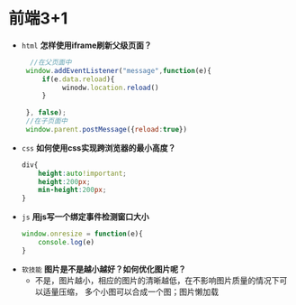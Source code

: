 # 前端3+1
- `html` **怎样使用iframe刷新父级页面？**
  ```js
    //在父页面中
   window.addEventListener("message",function(e){
       if(e.data.reload){
            winodw.location.reload()
       }
    
   }, false);
   //在子页面中
   window.parent.postMessage({reload:true})
  ```
- `css`   **如何使用css实现跨浏览器的最小高度？**
    ```css
    div{
        height:auto!important; 
        height:200px; 
        min-height:200px; 
    }
    ```
- `js`    **用js写一个绑定事件检测窗口大小**
    ```javascript
    window.onresize = function(e){
        console.log(e)
    }
    ```
- `软技能` **图片是不是越小越好？如何优化图片呢？**
  - 不是，图片越小，相应的图片的清晰越低，在不影响图片质量的情况下可以适量压缩，
    多个小图可以合成一个图；图片懒加载
  